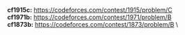 **cf1915c:**   https://codeforces.com/contest/1915/problem/C \
**cf1971b:**   https://codeforces.com/contest/1971/problem/B \
**cf1873b:**   https://codeforces.com/contest/1873/problem/B \